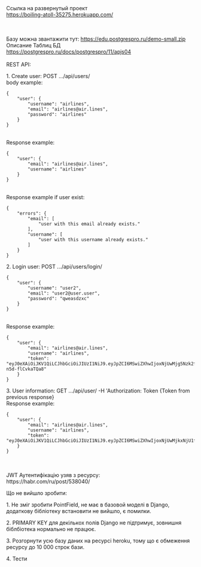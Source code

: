 <br><br>
Ссылка на развернутый проект<br>
https://boiling-atoll-35275.herokuapp.com/

<br><br>
Базу можна звантажити тут: https://edu.postgrespro.ru/demo-small.zip
Описание Таблиц БД<br>
https://postgrespro.ru/docs/postgrespro/11/apjs04
<br><br>
REST API:
<p>1. Create user: POST .../api/users/ <br>
body example: <br>

```
{
    "user": {
        "username": "airlines",
        "email": "airlines@air.lines",
        "password": "airlines"
    }
}
```
<br>
Response example:

```
{
    "user": {
        "email": "airlines@air.lines",
        "username": "airlines"
    }
}
```
<br>
Response example if user exist:

```
{
    "errors": {
        "email": [
            "user with this email already exists."
        ],
        "username": [
            "user with this username already exists."
        ]
    }
}
```
</p>
<p>2. Login user: POST .../api/users/login/

```
{
    "user": {
        "username": "user2",
        "email": "user2@user.user",
        "password": "qweasdzxc"
    }
}
```
<br>
Response example:

```
{
    "user": {
        "email": "airlines@air.lines",
        "username": "airlines",
        "token": "eyJ0eXAiOiJKV1QiLCJhbGciOiJIUzI1NiJ9.eyJpZCI6MSwiZXhwIjoxNjUwMjg5Nzk2fQ.bbyMdQan7igWflnenMrg0Hd5_kT0-n5d-flCvkaTQa8"
    }
}
```
</p>
<p>3. User information: GET .../api/user/ -H 'Authorization: Token {Token from previous response}<br>
Response example:

```
{
    "user": {
        "email": "airlines@air.lines",
        "username": "airlines",
        "token": "eyJ0eXAiOiJKV1QiLCJhbGciOiJIUzI1NiJ9.eyJpZCI6MSwiZXhwIjoxNjUwMjkxNjU1fQ.b86jDnSh6UktvClY3G6tsvdGTLXitn6r_ugzUX7mDKI"
    }
}
```

</p>
<br><br>
JWT Аутентифікацію узяв з ресурсу: <br> 
https://habr.com/ru/post/538040/


<p>Що не вийшло зробити:</p>
<p>1. Не зміг зробити PointField, не має в базовой моделі в Django, додаткову бібліотеку встановити не вийшло, є 
помилки.</p>
<p>2. PRIMARY KEY для декількох полів Django не підтримує, зовнишня біблбіотека нормально не працює.</p>
<p>3. Розгорнути усю базу даних на ресурсі heroku, тому що є обмеження ресурсу до 10 000 строк бази.</p>
<p>4. Тести </p>